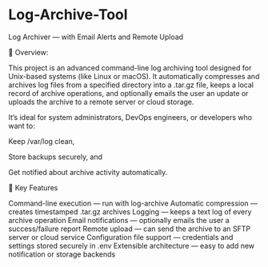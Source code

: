 # Log-Archive-Tool

Log Archiver — with Email Alerts and Remote Upload

🧠 Overview:

This project is an advanced command-line log archiving tool designed for Unix-based systems (like Linux or macOS). It automatically compresses and archives log files from a specified directory into a .tar.gz file, keeps a local record of archive operations, and optionally emails the user an update or uploads the archive to a remote server or cloud storage.

It’s ideal for system administrators, DevOps engineers, or developers who want to:

Keep /var/log clean,

Store backups securely, and

Get notified about archive activity automatically.

🧩 Key Features

Command-line execution — run with log-archive <log-directory>
Automatic compression — creates timestamped .tar.gz archives
Logging — keeps a text log of every archive operation
Email notifications — optionally emails the user a success/failure report
Remote upload — can send the archive to an SFTP server or cloud service
Configuration file support — credentials and settings stored securely in .env
Extensible architecture — easy to add new notification or storage backends
